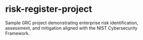# risk-register-project
Sample GRC project demonstrating enterprise risk identification, assessment, and mitigation aligned with the NIST Cybersecurity Framework.
